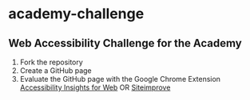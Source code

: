 # academy-challenge

## Web Accessibility Challenge for the Academy

1. Fork the repository
2. Create a GitHub page
3. Evaluate the GitHub page with the Google Chrome Extension [Accessibility Insights for Web](https://chrome.google.com/webstore/detail/accessibility-insights-fo/pbjjkligggfmakdaogkfomddhfmpjeni?hl=en) OR [Siteimprove](https://www.siteimprove.com/integrations/browser-extensions/)
